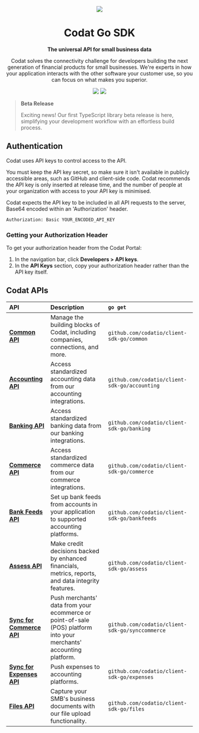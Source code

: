 <div align="center">
   <picture>
        <source srcset="https://user-images.githubusercontent.com/6267663/221800355-0995e4ad-a386-4943-a4c2-e620341a5155.svg" media="(prefers-color-scheme: dark)">
        <img src="https://user-images.githubusercontent.com/6267663/221800359-b7f7776c-a44f-4384-8dd0-d9f7d5caef7d.svg">
   </picture>
   <h1>Codat Go SDK</h1>
   <p><strong>The universal API for small business data</strong></p>
   <p>Codat solves the connectivity challenge for developers building the next generation of financial products for small businesses. We're experts in how your application interacts with the other software your customer use, so you can focus on what makes you superior.</p>
  <a href="https://docs.codat.io/using-the-api/overview"><img src="https://img.shields.io/static/v1?label=Docs&message=API Ref&color=4c2cec&style=for-the-badge" /></a>
  <a href="https://opensource.org/licenses/MIT"><img src="https://img.shields.io/badge/License-MIT-blue.svg?style=for-the-badge" /></a>
</div>

> **Beta Release**
> 
> Exciting news! Our first TypeScript library beta release is here, simplifying your development workflow with an effortless build process.

## Authentication

Codat uses API keys to control access to the API.

You must keep the API key secret, so make sure it isn't available in publicly accessible areas, such as GitHub and client-side code. Codat recommends the API key is only inserted at release time, and the number of people at your organization with access to your API key is minimised.

Codat expects the API key to be included in all API requests to the server, Base64 encoded within an 'Authorization' header.

```bash
Authorization: Basic YOUR_ENCODED_API_KEY
```

### Getting your Authorization Header

To get your authorization header from the Codat Portal:

1. In the navigation bar, click **Developers > API keys**.
2. In the **API Keys** section, copy your authorization header rather than the API key itself.

## Codat APIs

| API | Description | `go get` |
| :- | :- | :- |
| **[Common API](https://github.com/codatio/client-sdk-go/tree/main/common)** | Manage the building blocks of Codat, including companies, connections, and more. | `github.com/codatio/client-sdk-go/common` |
| **[Accounting API](https://github.com/codatio/client-sdk-go/tree/main/accounting)** | Access standardized accounting data from our accounting integrations. | `github.com/codatio/client-sdk-go/accounting` |
| **[Banking API](https://github.com/codatio/client-sdk-go/tree/main/banking)** | Access standardized banking data from our banking integrations. | `github.com/codatio/client-sdk-go/banking` |
| **[Commerce API](https://github.com/codatio/client-sdk-go/tree/main/commerce)** | Access standardized commerce data from our commerce integrations. | `github.com/codatio/client-sdk-go/commerce` |
| **[Bank Feeds API](https://github.com/codatio/client-sdk-go/tree/main/bankfeeds)** | Set up bank feeds from accounts in your application to supported accounting platforms. | `github.com/codatio/client-sdk-go/bankfeeds` |
| **[Assess API](https://github.com/codatio/client-sdk-go/tree/main/assess)** | Make credit decisions backed by enhanced financials, metrics, reports, and data integrity features. | `github.com/codatio/client-sdk-go/assess` |
| **[Sync for Commerce API](https://github.com/codatio/client-sdk-go/tree/main/synccommerce)** | Push merchants' data from your ecommerce or point-of-sale (POS) platform into your merchants' accounting platform. | `github.com/codatio/client-sdk-go/synccommerce` |
| **[Sync for Expenses API](https://github.com/codatio/client-sdk-go/tree/main/expenses)** | Push expenses to accounting platforms. | `github.com/codatio/client-sdk-go/expenses` |
| **[Files API](https://github.com/codatio/client-sdk-go/tree/main/files)** | Capture your SMB's business documents with our file upload functionality. | `github.com/codatio/client-sdk-go/files` |
